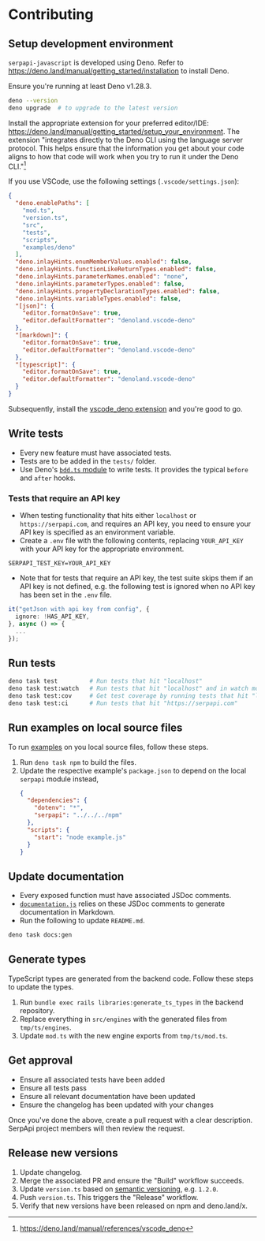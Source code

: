 # Contributing

## Setup development environment

`serpapi-javascript` is developed using Deno. Refer to
https://deno.land/manual/getting_started/installation to install Deno.

Ensure you're running at least Deno v1.28.3.

```bash
deno --version
deno upgrade  # to upgrade to the latest version
```

Install the appropriate extension for your preferred editor/IDE:
https://deno.land/manual/getting_started/setup_your_environment. The extension
"integrates directly to the Deno CLI using the language server protocol. This
helps ensure that the information you get about your code aligns to how that
code will work when you try to run it under the Deno CLI."[^1]

If you use VSCode, use the following settings (`.vscode/settings.json`):

```json
{
  "deno.enablePaths": [
    "mod.ts",
    "version.ts",
    "src",
    "tests",
    "scripts",
    "examples/deno"
  ],
  "deno.inlayHints.enumMemberValues.enabled": false,
  "deno.inlayHints.functionLikeReturnTypes.enabled": false,
  "deno.inlayHints.parameterNames.enabled": "none",
  "deno.inlayHints.parameterTypes.enabled": false,
  "deno.inlayHints.propertyDeclarationTypes.enabled": false,
  "deno.inlayHints.variableTypes.enabled": false,
  "[json]": {
    "editor.formatOnSave": true,
    "editor.defaultFormatter": "denoland.vscode-deno"
  },
  "[markdown]": {
    "editor.formatOnSave": true,
    "editor.defaultFormatter": "denoland.vscode-deno"
  },
  "[typescript]": {
    "editor.formatOnSave": true,
    "editor.defaultFormatter": "denoland.vscode-deno"
  }
}
```

Subsequently, install the
[vscode_deno extension](https://marketplace.visualstudio.com/items?itemName=denoland.vscode-deno)
and you're good to go.

## Write tests

- Every new feature must have associated tests.
- Tests are to be added in the `tests/` folder.
- Use Deno's
  [`bdd.ts` module](https://deno.land/manual/basics/testing/behavior_driven_development)
  to write tests. It provides the typical `before` and `after` hooks.

### Tests that require an API key

- When testing functionality that hits either `localhost` or
  `https://serpapi.com`, and requires an API key, you need to ensure your API
  key is specified as an environment variable.
- Create a `.env` file with the following contents, replacing `YOUR_API_KEY`
  with your API key for the appropriate environment.

```
SERPAPI_TEST_KEY=YOUR_API_KEY
```

- Note that for tests that require an API key, the test suite skips them if an
  API key is not defined, e.g. the following test is ignored when no API key has
  been set in the `.env` file.

```ts
it("getJson with api key from config", {
  ignore: !HAS_API_KEY,
}, async () => {
  ...
});
```

## Run tests

```bash
deno task test         # Run tests that hit "localhost"
deno task test:watch   # Run tests that hit "localhost" and in watch mode: https://deno.land/manual/getting_started/command_line_interface#watch-mode
deno task test:cov     # Get test coverage by running tests that hit "localhost"
deno task test:ci      # Run tests that hit "https://serpapi.com"
```

## Run examples on local source files

To run [examples](./examples/) on you local source files, follow these steps.

1. Run `deno task npm` to build the files.
2. Update the respective example's `package.json` to depend on the local
   `serpapi` module instead,
   ```json
   {
     "dependencies": {
       "dotenv": "*",
       "serpapi": "../../../npm"
     },
     "scripts": {
       "start": "node example.js"
     }
   }
   ```

## Update documentation

- Every exposed function must have associated JSDoc comments.
- [`documentation.js`](https://github.com/documentationjs/documentation) relies
  on these JSDoc comments to generate documentation in Markdown.
- Run the following to update `README.md`.

```bash
deno task docs:gen
```

## Generate types

TypeScript types are generated from the backend code. Follow these steps to
update the types.

1. Run `bundle exec rails libraries:generate_ts_types` in the backend
   repository.
2. Replace everything in `src/engines` with the generated files from
   `tmp/ts/engines`.
3. Update `mod.ts` with the new engine exports from `tmp/ts/mod.ts`.

## Get approval

- Ensure all associated tests have been added
- Ensure all tests pass
- Ensure all relevant documentation have been updated
- Ensure the changelog has been updated with your changes

Once you've done the above, create a pull request with a clear description.
SerpApi project members will then review the request.

## Release new versions

1. Update changelog.
2. Merge the associated PR and ensure the "Build" workflow succeeds.
3. Update `version.ts` based on [semantic versioning](https://semver.org/), e.g.
   `1.2.0`.
4. Push `version.ts`. This triggers the "Release" workflow.
5. Verify that new versions have been released on npm and deno.land/x.

[^1]: https://deno.land/manual/references/vscode_deno
